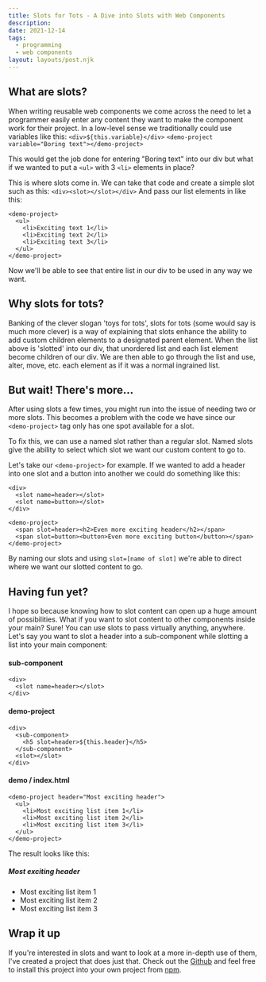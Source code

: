 ```yaml
---
title: Slots for Tots - A Dive into Slots with Web Components
description:
date: 2021-12-14
tags:
  - programming
  - web components
layout: layouts/post.njk
---
```

## What are slots?
When writing reusable web components we come across the need to let a programmer easily enter any content they want to make the component work for their project. In a low-level sense we traditionally could use variables like this:
`<div>${this.variable}</div>`
`<demo-project variable="Boring text"></demo-project>`

This would get the job done for entering "Boring text" into our div but what if we wanted to put a `<ul>` with 3 `<li>` elements in place?

This is where slots come in. We can take that code and create a simple slot such as this:
`<div><slot></slot></div>`
And pass our list elements in like this:
```
<demo-project>
  <ul>
    <li>Exciting text 1</li>
    <li>Exciting text 2</li>
    <li>Exciting text 3</li>
  </ul>
</demo-project>
```

Now we'll be able to see that entire list in our div to be used in any way we want.

## Why slots for tots?
Banking of the clever slogan 'toys for tots', slots for tots (some would say is much more clever) is a way of explaining that slots enhance the ability to add custom children elements to a designated parent element. When the list above is 'slotted' into our div, that unordered list and each list element become children of our div. We are then able to go through the list and use, alter, move, etc. each element as if it was a normal ingrained list.

## But wait! There's more...
After using slots a few times, you might run into the issue of needing two or more slots. This becomes a problem with the code we have since our `<demo-project>` tag only has one spot available for a slot. 

To fix this, we can use a named slot rather than a regular slot. Named slots give the ability to select which slot we want our custom content to go to.

Let's take our `<demo-project>` for example. If we wanted to add a header into one slot and a button into another we could do something like this:
```
<div>
  <slot name=header></slot>
  <slot name=button></slot>
</div>
```
```
<demo-project>
  <span slot=header><h2>Even more exciting header</h2></span>
  <span slot=button><button>Even more exciting button</button></span>
</demo-project>
```

By naming our slots and using `slot=[name of slot]` we're able to direct where we want our slotted content to go.

## Having fun yet?
I hope so because knowing how to slot content can open up a huge amount of possibilities. What if you want to slot content to other components inside your main? Sure! You can use slots to pass virtually anything, anywhere. Let's say you want to slot a header into a sub-component while slotting a list into your main component:

#### sub-component
```
<div>
  <slot name=header></slot>
</div>
```
#### demo-project
```
<div>
  <sub-component>
    <h5 slot=header>${this.header}</h5>
  </sub-component>
  <slot></slot>
</div>
```
#### demo / index.html 
```
<demo-project header="Most exciting header">
  <ul>
    <li>Most exciting list item 1</li>
    <li>Most exciting list item 2</li>
    <li>Most exciting list item 3</li>
  </ul>
</demo-project>
```
The result looks like this:
##### Most exciting header
* Most exciting list item 1
* Most exciting list item 2
* Most exciting list item 3

## Wrap it up
If you're interested in slots and want to look at a more in-depth use of them, I've created a project that does just that.
Check out the [Github](https://github.com/IST-402-Group-1/project-two) and feel free to install this project into your own project from [npm](https://www.npmjs.com/package/@ist-402-group-1/project-two).
  
  
